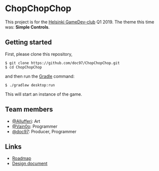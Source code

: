 # ChopChopChop

This project is for the [Helsinki GameDev-club](http://gamedevclub.munstadi.fi/)
Q1 2019. The theme this time was: **Simple Controls**.

## Getting started
First, please clone this repository,
```
$ git clone https://github.com/doc97/ChopChopChop.git
$ cd ChopChopChop
```

and then run the [Gradle](https://gradle.org/) command:
```
$ ./gradlew desktop:run
```

This will start an instance of the game.

## Team members
- [@Allufferi](https://github.com/Allufferi): Art
- [@Vain0o](https://github.com/Vain0o): Programmer
- [@doc97](https://github.com/doc97): Producer, Programmer

## Links
- [Roadmap](https://docs.google.com/spreadsheets/d/1x61WWn-eeavdUpjNaNcWs83Pb-1zSvUSXmC4EUJPSfs/edit?usp=sharing)
- [Design document](https://docs.google.com/document/d/1_zEuxA_3EDyca8hslsaHEKLdiC3PlPVlfykQHCpBwo8/edit?usp=sharing)
